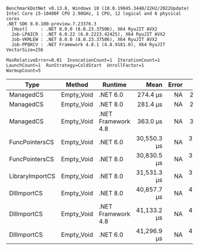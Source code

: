 ```

BenchmarkDotNet v0.13.8, Windows 10 (10.0.19045.3448/22H2/2022Update)
Intel Core i5-10400F CPU 2.90GHz, 1 CPU, 12 logical and 6 physical cores
.NET SDK 8.0.100-preview.7.23376.3
  [Host]     : .NET 8.0.0 (8.0.23.37506), X64 RyuJIT AVX2
  Job-LPAICR : .NET 6.0.22 (6.0.2223.42425), X64 RyuJIT AVX2
  Job-VKMLEW : .NET 8.0.0 (8.0.23.37506), X64 RyuJIT AVX2
  Job-PPQKCV : .NET Framework 4.8.1 (4.8.9181.0), X64 RyuJIT VectorSize=256

MaxRelativeError=0.01  InvocationCount=1  IterationCount=1  
LaunchCount=1  RunStrategy=ColdStart  UnrollFactor=1  
WarmupCount=5  

```
| Type            | Method     | Runtime            | Mean        | Error | Median      | Min         | Max         | Allocated |
|---------------- |----------- |------------------- |------------:|------:|------------:|------------:|------------:|----------:|
| ManagedCS       | Empty_Void | .NET 6.0           |    274.4 μs |    NA |    274.4 μs |    274.4 μs |    274.4 μs |     640 B |
| ManagedCS       | Empty_Void | .NET 8.0           |    281.4 μs |    NA |    281.4 μs |    281.4 μs |    281.4 μs |     400 B |
| ManagedCS       | Empty_Void | .NET Framework 4.8 |    363.0 μs |    NA |    363.0 μs |    363.0 μs |    363.0 μs |         - |
| FuncPointersCS  | Empty_Void | .NET 6.0           | 30,550.3 μs |    NA | 30,550.3 μs | 30,550.3 μs | 30,550.3 μs |     640 B |
| FuncPointersCS  | Empty_Void | .NET 8.0           | 30,830.5 μs |    NA | 30,830.5 μs | 30,830.5 μs | 30,830.5 μs |     400 B |
| LibraryImportCS | Empty_Void | .NET 8.0           | 31,531.3 μs |    NA | 31,531.3 μs | 31,531.3 μs | 31,531.3 μs |     400 B |
| DllImportCS     | Empty_Void | .NET 8.0           | 40,857.7 μs |    NA | 40,857.7 μs | 40,857.7 μs | 40,857.7 μs |     400 B |
| DllImportCS     | Empty_Void | .NET Framework 4.8 | 41,133.2 μs |    NA | 41,133.2 μs | 41,133.2 μs | 41,133.2 μs |         - |
| DllImportCS     | Empty_Void | .NET 6.0           | 41,296.9 μs |    NA | 41,296.9 μs | 41,296.9 μs | 41,296.9 μs |     640 B |
